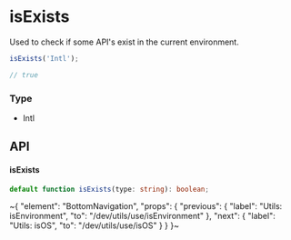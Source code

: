 
# isExists

Used to check if some API's exist in the current environment.

```ts
isExists('Intl');

// true
```

### Type

- Intl


## API

#### isExists

```ts
default function isExists(type: string): boolean;
```


~{
  "element": "BottomNavigation",
  "props": {
    "previous": {
      "label": "Utils: isEnvironment",
      "to": "/dev/utils/use/isEnvironment"
    },
    "next": {
      "label": "Utils: isOS",
      "to": "/dev/utils/use/isOS"
    }
  }
}~
